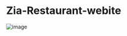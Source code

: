 # Zia-Restaurant-webite

![image](https://user-images.githubusercontent.com/51194609/224619032-698b5d3d-c0c9-4da9-a4be-845623745ef4.png)
